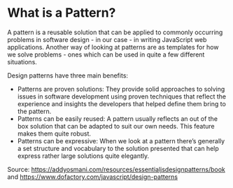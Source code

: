 # What is a Pattern?
A pattern is a reusable solution that can be applied to commonly occurring problems in software design - in our case - in writing JavaScript web applications. Another way of looking at patterns are as templates for how we solve problems - ones which can be used in quite a few different situations.

Design patterns have three main benefits:

- Patterns are proven solutions: They provide solid approaches to solving issues in software development using proven techniques that reflect the experience and insights the developers that helped define them bring to the pattern.
- Patterns can be easily reused: A pattern usually reflects an out of the box solution that can be adapted to suit our own needs. This feature makes them quite robust.
- Patterns can be expressive: When we look at a pattern there’s generally a set structure and vocabulary to the solution presented that can help express rather large solutions quite elegantly.


Source: https://addyosmani.com/resources/essentialjsdesignpatterns/book and https://www.dofactory.com/javascript/design-patterns
